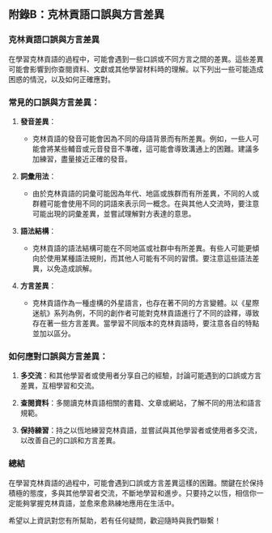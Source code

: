 ## 附錄B：克林貢語口誤與方言差異

### 克林貢語口誤與方言差異

在學習克林貢語的過程中，可能會遇到一些口誤或不同方言之間的差異。這些差異可能會影響到你查閱資料、文獻或其他學習材料時的理解。以下列出一些可能造成困惑的情況，以及如何正確應對。

### 常見的口誤與方言差異：

1. **發音差異**：
   - 克林貢語的發音可能會因為不同的母語背景而有所差異。例如，一些人可能會將某些輔音或元音發音不準確，這可能會導致溝通上的困難。建議多加練習，盡量接近正確的發音。
  
2. **詞彙用法**：
   - 由於克林貢語的詞彙可能因為年代、地區或族群而有所差異，不同的人或群體可能會使用不同的詞語來表示同一概念。在與其他人交流時，要注意可能出現的詞彙差異，並嘗試理解對方表達的意思。

3. **語法結構**：
   - 克林貢語的語法結構可能在不同地區或社群中有所差異。有些人可能更傾向於使用某種語法規則，而其他人可能有不同的習慣。要注意這些語法差異，以免造成誤解。

4. **方言差異**：
   - 克林貢語作為一種虛構的外星語言，也存在著不同的方言變體。以《星際迷航》系列為例，不同的創作者可能對克林貢語進行了不同的詮釋，導致存在著一些方言差異。當學習不同版本的克林貢語時，要注意各自的特點並加以區分。

### 如何應對口誤與方言差異：

1. **多交流**：和其他學習者或使用者分享自己的經驗，討論可能遇到的口誤或方言差異，互相學習和交流。
  
2. **查閱資料**：多閱讀克林貢語相關的書籍、文章或網站，了解不同的用法和語言規範。
  
3. **保持練習**：持之以恆地練習克林貢語，並嘗試與其他學習者或使用者多交流，以改善自己的口誤和方言差異。

### 總結

在學習克林貢語的過程中，可能會遇到口誤或方言差異這樣的困難。關鍵在於保持積極的態度，多與其他學習者交流，不斷地學習和進步。只要持之以恆，相信你一定能夠掌握克林貢語，並愈來愈熟練地應用在生活中。

希望以上資訊對您有所幫助，若有任何疑問，歡迎隨時與我們聯繫！